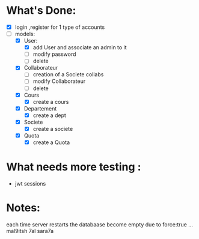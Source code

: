 # What's Done:

- [x] login ,register for 1 type of accounts
- [ ] models:
  - [x] User:
    - [x] add User and associate an admin to it
    - [ ] modify password
    - [ ] delete
  - [x] Collaborateur
    - [ ] creation of a Societe collabs
    - [ ] modify Collaborateur
    - [ ] delete
  - [x] Cours
    - [x] create a cours
  - [x] Departement
    - [x] create a dept
  - [x] Societe
    - [x] create a societe
  - [x] Quota
    - [x] create a Quota

# What needs more testing :

- jwt sessions

# Notes:

each time server restarts the databaase become empty due to force:true ... mal9itsh 7al sara7a

